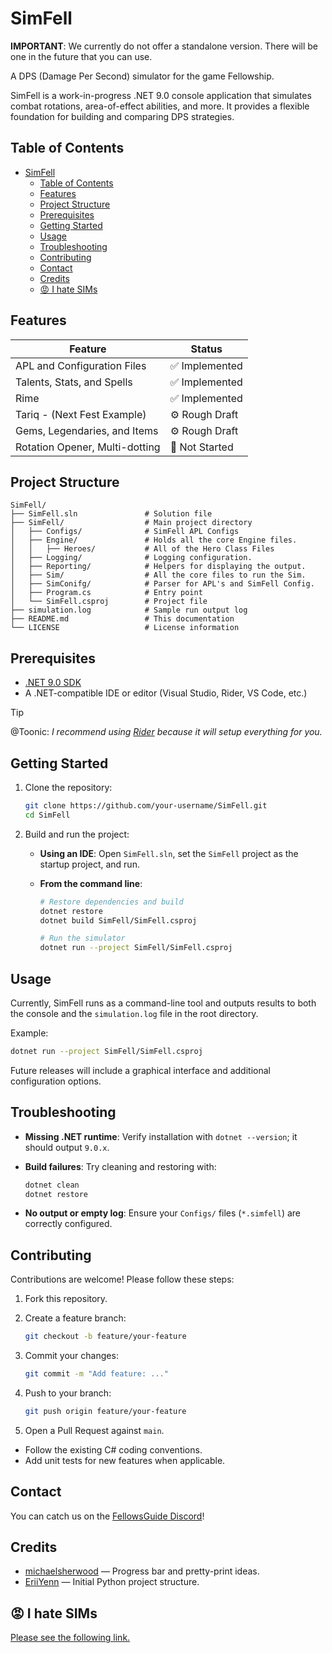 # SimFell

**IMPORTANT**: We currently do not offer a standalone version. There will be one in the future that you can use.

A DPS (Damage Per Second) simulator for the game Fellowship.

SimFell is a work-in-progress .NET 9.0 console application that simulates combat rotations, area-of-effect abilities, and more. It provides a flexible foundation for building and comparing DPS strategies.

## Table of Contents

- [SimFell](#simfell)
  - [Table of Contents](#table-of-contents)
  - [Features](#features)
  - [Project Structure](#project-structure)
  - [Prerequisites](#prerequisites)
  - [Getting Started](#getting-started)
  - [Usage](#usage)
  - [Troubleshooting](#troubleshooting)
  - [Contributing](#contributing)
  - [Contact](#contact)
  - [Credits](#credits)
  - [😡 I hate SIMs](#-i-hate-sims)

## Features

| Feature                        | Status        |
|--------------------------------| ------------- |
| APL and Configuration Files    | ✅ Implemented |
| Talents, Stats, and Spells     | ✅ Implemented |
| Rime                           | ✅ Implemented|
| Tariq - (Next Fest Example)    | ⚙️ Rough Draft|
| Gems, Legendaries, and Items   | ⚙️ Rough Draft|
| Rotation Opener, Multi-dotting | 🚧 Not Started |

## Project Structure

```text
SimFell/
├── SimFell.sln               # Solution file
├── SimFell/                  # Main project directory
│   ├── Configs/              # SimFell APL Configs
│   ├── Engine/               # Holds all the core Engine files. 
│   │   ├── Heroes/           # All of the Hero Class Files
│   ├── Logging/              # Logging configuration. 
│   ├── Reporting/            # Helpers for displaying the output.
│   ├── Sim/                  # All the core files to run the Sim.
│   ├── SimConifg/            # Parser for APL's and SimFell Config.
│   ├── Program.cs            # Entry point
│   └── SimFell.csproj        # Project file
├── simulation.log            # Sample run output log
├── README.md                 # This documentation
└── LICENSE                   # License information
```

## Prerequisites

- [.NET 9.0 SDK](https://dotnet.microsoft.com/download/dotnet/9.0)
- A .NET-compatible IDE or editor (Visual Studio, Rider, VS Code, etc.)

> [!TIP]
> @Toonic: _I recommend using [Rider](https://www.jetbrains.com/rider/) because it will setup everything for you._

## Getting Started

1. Clone the repository:

   ```bash
   git clone https://github.com/your-username/SimFell.git
   cd SimFell
   ```

2. Build and run the project:

   - **Using an IDE**: Open `SimFell.sln`, set the `SimFell` project as the startup project, and run.

   - **From the command line**:

     ```bash
     # Restore dependencies and build
     dotnet restore
     dotnet build SimFell/SimFell.csproj

     # Run the simulator
     dotnet run --project SimFell/SimFell.csproj
     ```

## Usage

Currently, SimFell runs as a command-line tool and outputs results to both the console and the `simulation.log` file in the root directory.

Example:

```bash
dotnet run --project SimFell/SimFell.csproj
```

Future releases will include a graphical interface and additional configuration options.

## Troubleshooting

- **Missing .NET runtime**: Verify installation with `dotnet --version`; it should output `9.0.x`.
- **Build failures**: Try cleaning and restoring with:

  ```bash
  dotnet clean
  dotnet restore
  ```

- **No output or empty log**: Ensure your `Configs/` files (`*.simfell`) are correctly configured.

## Contributing

Contributions are welcome! Please follow these steps:

1. Fork this repository.
2. Create a feature branch:

   ```bash
   git checkout -b feature/your-feature
   ```

3. Commit your changes:

   ```bash
   git commit -m "Add feature: ..."
   ```

4. Push to your branch:

   ```bash
   git push origin feature/your-feature
   ```

5. Open a Pull Request against `main`.

- Follow the existing C# coding conventions.
- Add unit tests for new features when applicable.

## Contact

You can catch us on the [FellowsGuide Discord](https://discord.gg/SfqzdHrht2)!

## Credits

- [michaelsherwood](https://github.com/michaelsherwood) — Progress bar and pretty-print ideas.
- [EriiYenn](https://github.com/EriiYenn) — Initial Python project structure.

## 😡 I hate SIMs

[Please see the following link.](https://github.com/simulationcraft/simc/wiki/PremedititatedProvocation)

